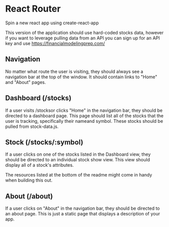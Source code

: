 # React Router
Spin a new react app using create-react-app

This version of the application should use hard-coded stocks data, however if you want to leverage pulling data from an API you can sign up for an API key and use https://financialmodelingprep.com/

## Navigation
No matter what route the user is visiting, they should always see a navigation bar at the top of the window. It should contain links to "Home" and "About" pages.

## Dashboard (/stocks)
If a user visits /stocksor clicks "Home" in the navigation bar, they should be directed to a dashboard page. This page should list all of the stocks that the user is tracking, specifically their nameand symbol. These stocks should be pulled from stock-data.js.

## Stock (/stocks/:symbol)
If a user clicks on one of the stocks listed in the Dashboard view, they should be directed to an individual stock show view. This view should display all of a stock's attributes.

The resources listed at the bottom of the readme might come in handy when building this out.

## About (/about)
If a user clicks on "About" in the navigation bar, they should be directed to an about page. This is just a static page that displays a description of your app.
